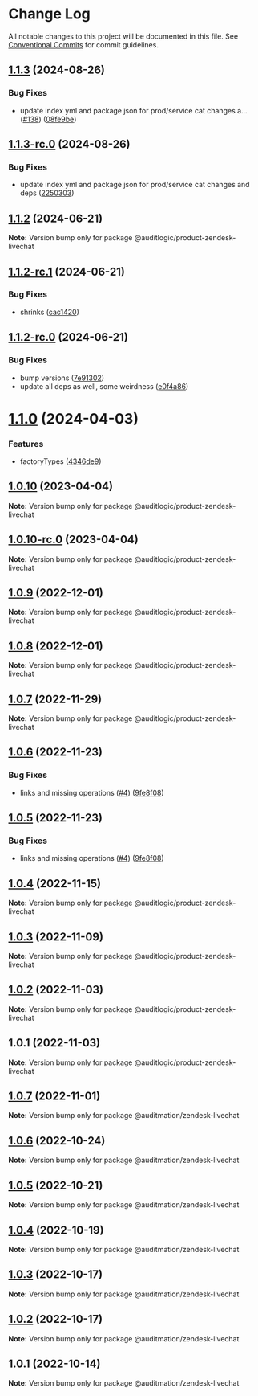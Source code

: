 # Change Log

All notable changes to this project will be documented in this file.
See [Conventional Commits](https://conventionalcommits.org) for commit guidelines.

## [1.1.3](https://github.com/auditlogic/product/compare/@auditlogic/product-zendesk-livechat@1.1.2...@auditlogic/product-zendesk-livechat@1.1.3) (2024-08-26)


### Bug Fixes

* update index yml and package json for prod/service cat changes a… ([#138](https://github.com/auditlogic/product/issues/138)) ([08fe9be](https://github.com/auditlogic/product/commit/08fe9beb1c8457462a19bc69caa02e6212d97e1a))





## [1.1.3-rc.0](https://github.com/auditlogic/product/compare/@auditlogic/product-zendesk-livechat@1.1.2...@auditlogic/product-zendesk-livechat@1.1.3-rc.0) (2024-08-26)


### Bug Fixes

* update index yml and package json for prod/service cat changes and deps ([2250303](https://github.com/auditlogic/product/commit/225030363a363608240135b7ebed386b28f01e4b))





## [1.1.2](https://github.com/auditlogic/product/compare/@auditlogic/product-zendesk-livechat@1.1.2-rc.1...@auditlogic/product-zendesk-livechat@1.1.2) (2024-06-21)

**Note:** Version bump only for package @auditlogic/product-zendesk-livechat





## [1.1.2-rc.1](https://github.com/auditlogic/product/compare/@auditlogic/product-zendesk-livechat@1.1.2-rc.0...@auditlogic/product-zendesk-livechat@1.1.2-rc.1) (2024-06-21)


### Bug Fixes

* shrinks ([cac1420](https://github.com/auditlogic/product/commit/cac14200fefcd8183ab69fe89a47bd3f70f563e9))





## [1.1.2-rc.0](https://github.com/auditlogic/product/compare/@auditlogic/product-zendesk-livechat@1.1.0...@auditlogic/product-zendesk-livechat@1.1.2-rc.0) (2024-06-21)


### Bug Fixes

* bump versions ([7e91302](https://github.com/auditlogic/product/commit/7e913023b8b312150ed7762c32fbbe616be71de5))
* update all deps as well, some weirdness ([e0f4a86](https://github.com/auditlogic/product/commit/e0f4a864714e2d3de6bbf3da014d5312fe53be2f))





# [1.1.0](https://github.com/auditlogic/product/compare/@auditlogic/product-zendesk-livechat@1.0.10...@auditlogic/product-zendesk-livechat@1.1.0) (2024-04-03)


### Features

* factoryTypes ([4346de9](https://github.com/auditlogic/product/commit/4346de92693aee892fccf725338ffc7b80ab182b))





## [1.0.10](https://github.com/auditlogic/product/compare/@auditlogic/product-zendesk-livechat@1.0.9...@auditlogic/product-zendesk-livechat@1.0.10) (2023-04-04)

**Note:** Version bump only for package @auditlogic/product-zendesk-livechat





## [1.0.10-rc.0](https://github.com/auditlogic/product/compare/@auditlogic/product-zendesk-livechat@1.0.9...@auditlogic/product-zendesk-livechat@1.0.10-rc.0) (2023-04-04)

**Note:** Version bump only for package @auditlogic/product-zendesk-livechat





## [1.0.9](https://github.com/auditlogic/product/compare/@auditlogic/product-zendesk-livechat@1.0.8...@auditlogic/product-zendesk-livechat@1.0.9) (2022-12-01)

**Note:** Version bump only for package @auditlogic/product-zendesk-livechat





## [1.0.8](https://github.com/auditlogic/product/compare/@auditlogic/product-zendesk-livechat@1.0.7...@auditlogic/product-zendesk-livechat@1.0.8) (2022-12-01)

**Note:** Version bump only for package @auditlogic/product-zendesk-livechat





## [1.0.7](https://github.com/auditlogic/product/compare/@auditlogic/product-zendesk-livechat@1.0.6...@auditlogic/product-zendesk-livechat@1.0.7) (2022-11-29)

**Note:** Version bump only for package @auditlogic/product-zendesk-livechat





## [1.0.6](https://github.com/auditlogic/product/compare/@auditlogic/product-zendesk-livechat@1.0.4...@auditlogic/product-zendesk-livechat@1.0.6) (2022-11-23)


### Bug Fixes

* links and missing operations ([#4](https://github.com/auditlogic/product/issues/4)) ([9fe8f08](https://github.com/auditlogic/product/commit/9fe8f08fe7c57fdb79f991ac35bd6ac2e7dcad38))





## [1.0.5](https://github.com/auditlogic/product/compare/@auditlogic/product-zendesk-livechat@1.0.4...@auditlogic/product-zendesk-livechat@1.0.5) (2022-11-23)


### Bug Fixes

* links and missing operations ([#4](https://github.com/auditlogic/product/issues/4)) ([9fe8f08](https://github.com/auditlogic/product/commit/9fe8f08fe7c57fdb79f991ac35bd6ac2e7dcad38))





## [1.0.4](https://github.com/auditlogic/product/compare/@auditlogic/product-zendesk-livechat@1.0.3...@auditlogic/product-zendesk-livechat@1.0.4) (2022-11-15)

**Note:** Version bump only for package @auditlogic/product-zendesk-livechat





## [1.0.3](https://github.com/auditlogic/product/compare/@auditlogic/product-zendesk-livechat@1.0.2...@auditlogic/product-zendesk-livechat@1.0.3) (2022-11-09)

**Note:** Version bump only for package @auditlogic/product-zendesk-livechat





## [1.0.2](https://github.com/auditlogic/product/compare/@auditlogic/product-zendesk-livechat@1.0.1...@auditlogic/product-zendesk-livechat@1.0.2) (2022-11-03)

**Note:** Version bump only for package @auditlogic/product-zendesk-livechat





## 1.0.1 (2022-11-03)

**Note:** Version bump only for package @auditlogic/product-zendesk-livechat





## [1.0.7](https://github.com/auditmation/store-content/compare/@auditmation/zendesk-livechat@1.0.6...@auditmation/zendesk-livechat@1.0.7) (2022-11-01)

**Note:** Version bump only for package @auditmation/zendesk-livechat





## [1.0.6](https://github.com/auditmation/store-content/compare/@auditmation/zendesk-livechat@1.0.5...@auditmation/zendesk-livechat@1.0.6) (2022-10-24)

**Note:** Version bump only for package @auditmation/zendesk-livechat





## [1.0.5](https://github.com/auditmation/store-content/compare/@auditmation/zendesk-livechat@1.0.4...@auditmation/zendesk-livechat@1.0.5) (2022-10-21)

**Note:** Version bump only for package @auditmation/zendesk-livechat





## [1.0.4](https://github.com/auditmation/store-content/compare/@auditmation/zendesk-livechat@1.0.3...@auditmation/zendesk-livechat@1.0.4) (2022-10-19)

**Note:** Version bump only for package @auditmation/zendesk-livechat





## [1.0.3](https://github.com/auditmation/store-content/compare/@auditmation/zendesk-livechat@1.0.2...@auditmation/zendesk-livechat@1.0.3) (2022-10-17)

**Note:** Version bump only for package @auditmation/zendesk-livechat





## [1.0.2](https://github.com/auditmation/store-content/compare/@auditmation/zendesk-livechat@1.0.1...@auditmation/zendesk-livechat@1.0.2) (2022-10-17)

**Note:** Version bump only for package @auditmation/zendesk-livechat





## 1.0.1 (2022-10-14)

**Note:** Version bump only for package @auditmation/zendesk-livechat
